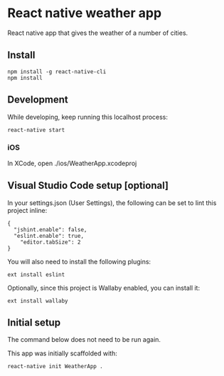 # React native weather app
React native app that gives the weather of a number of cities.

## Install

```
npm install -g react-native-cli
npm install
```

## Development

While developing, keep running this localhost process:

```
react-native start
```

### iOS

In XCode, open ./ios/WeatherApp.xcodeproj

## Visual Studio Code setup [optional]

In your settings.json (User Settings), the following can be set to lint this project inline:

```
{
  "jshint.enable": false,
  "eslint.enable": true,
	"editor.tabSize": 2
}
```

You will also need to install the following plugins:

```
ext install eslint
```

Optionally, since this project is Wallaby enabled, you can install it:

```
ext install wallaby
```

## Initial setup

The command below does not need to be run again.

This app was initially scaffolded with:

```
react-native init WeatherApp .
```